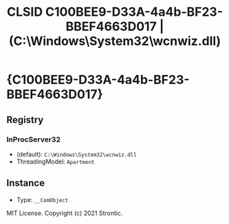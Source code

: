 ﻿---
title: "CLSID C100BEE9-D33A-4a4b-BF23-BBEF4663D017 | (C:\\Windows\\System32\\wcnwiz.dll)"
excerpt: What is COM-Object CLSID C100BEE9-D33A-4a4b-BF23-BBEF4663D017?
---

# {C100BEE9-D33A-4a4b-BF23-BBEF4663D017}


## Registry


### InProcServer32

* (default): `C:\Windows\System32\wcnwiz.dll`
* ThreadingModel: `Apartment`

## Instance

* Type: `__ComObject`

MIT License. Copyright (c) 2021 Strontic.


